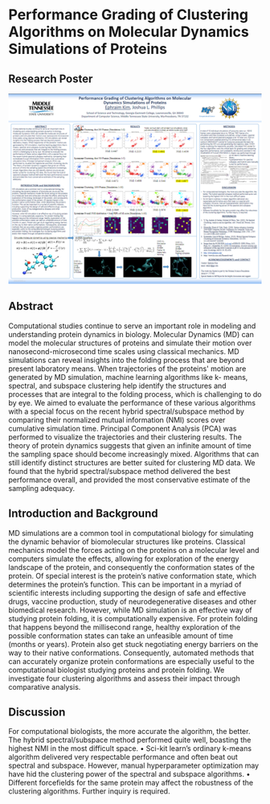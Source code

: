# Performance Grading of Clustering Algorithms on Molecular Dynamics Simulations of Proteins

## Research Poster
![image](./poster-final.png)

## Abstract
Computational studies continue to serve an important role in
modeling and understanding protein dynamics in biology.
Molecular Dynamics (MD) can model the molecular structures of
proteins and simulate their motion over nanosecond-microsecond
time scales using classical mechanics. MD simulations can reveal
insights into the folding process that are beyond present
laboratory means. When trajectories of the proteins' motion are
generated by MD simulation, machine learning algorithms like k-
means, spectral, and subspace clustering help identify the
structures and processes that are integral to the folding process,
which is challenging to do by eye. We aimed to evaluate the
performance of these various algorithms with a special focus on
the recent hybrid spectral/subspace method by comparing their
normalized mutual information (NMI) scores over cumulative
simulation time. Principal Component Analysis (PCA) was
performed to visualize the trajectories and their clustering results.
The theory of protein dynamics suggests that given an infinite
amount of time the sampling space should become increasingly
mixed. Algorithms that can still identify distinct structures are
better suited for clustering MD data. We found that the hybrid
spectral/subspace method delivered the best performance overall,
and provided the most conservative estimate of the sampling
adequacy.

## Introduction and Background
MD simulations are a common tool in computational biology for
simulating the dynamic behavior of biomolecular structures like
proteins. Classical mechanics model the forces acting on the proteins
on a molecular level and computers simulate the effects, allowing for
exploration of the energy landscape of the protein, and consequently
the conformation states of the protein. Of special interest is the
protein’s native conformation state, which determines the protein’s
function. This can be important in a myriad of scientific interests
including supporting the design of safe and effective drugs, vaccine
production, study of neurodegenerative diseases and other
biomedical research.
However, while MD simulation is an effective way of studying protein
folding, it is computationally expensive. For protein folding that
happens beyond the millisecond range, healthy exploration of the
possible conformation states can take an unfeasible amount of time
(months or years). Protein also get stuck negotiating energy barriers
on the way to their native conformations. Consequently, automated
methods that can accurately organize protein conformations are
especially useful to the computational biologist studying proteins
and protein folding. We investigate four clustering algorithms and
assess their impact through comparative analysis.


## Discussion
For computational biologists, the more accurate the algorithm, the
better. The hybrid spectral/subspace method performed quite well,
boasting the highest NMI in the most difficult space.
• Sci-kit learn’s ordinary k-means algorithm delivered very
respectable performance and often beat out spectral and
subspace. However, manual hyperparameter optimization may
have hid the clustering power of the spectral and subspace
algorithms.
• Different forcefields for the same protein may affect the robustness
of the clustering algorithms. Further inquiry is required.

